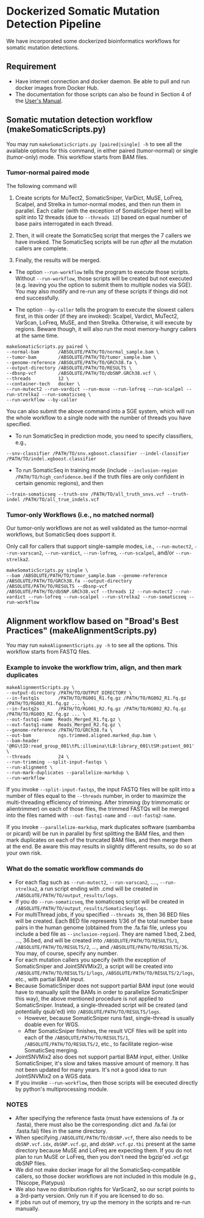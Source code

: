 # Dockerized Somatic Mutation Detection Pipeline

We have incorporated some dockerized bioinformatics workflows for somatic
mutation detections.

## Requirement

-   Have internet connection and docker daemon. Be able to pull and run docker
    images from Docker Hub.
-   The documentation for those scripts can also be found in Section 4 of the
    [User's Manual](../../docs/Manual.pdf "Documentation").

## Somatic mutation detection workflow (makeSomaticScripts.py)

You may run `makeSomaticScripts.py [paired|single] -h` to see all the available
options for this command, in either paired (tumor-normal) or single (tumor-only)
mode. This workflow starts from BAM files.

### Tumor-normal paired mode

The following command will

1. Create scripts for MuTect2, SomaticSniper, VarDict, MuSE, LoFreq, Scalpel,
   and Strelka in tumor-normal modes, and then run them in parallel. Each caller
   (with the exception of SomaticSniper here) will be split into 12 threads (due
   to `--threads 12`) based on equal number of base pairs interrogated in each
   thread.

2. Then, it will create the SomaticSeq script that merges the 7 callers we have
   invoked. The SomaticSeq scripts will be run _after_ all the mutation callers
   are complete.

3. Finally, the results will be merged.

-   The option `--run-workflow` tells the program to execute those scripts.
    Without `--run-workflow`, those scripts will be created but not executed
    (e.g. leaving you the option to submit them to multiple nodes via SGE). You
    may also modify and re-run any of these scripts if things did not end
    successfully.

-   The option `--by-caller` tells the program to execute the slowest callers
    first, in this order (if they are invoked): Scalpel, Vardict, MuTect2,
    VarScan, LoFreq, MuSE, and then Strelka. Otherwise, it will execute by
    regions. Beware though, it will also run the most memory-hungry callers at
    the same time.

```
makeSomaticScripts.py paired \
--normal-bam       /ABSOLUTE/PATH/TO/normal_sample.bam \
--tumor-bam        /ABSOLUTE/PATH/TO/tumor_sample.bam \
--genome-reference /ABSOLUTE/PATH/TO/GRCh38.fa \
--output-directory /ABSOLUTE/PATH/TO/RESULTS \
--dbsnp-vcf        /ABSOLUTE/PATH/TO/dbSNP.GRCh38.vcf \
--threads          12 \
--container-tech   docker \
--run-mutect2 --run-vardict --run-muse --run-lofreq --run-scalpel --run-strelka2 --run-somaticseq \
--run-workflow --by-caller
```

You can also submit the above command into a SGE system, which will run the
whole workflow to a single node with the number of threads you have specified.

-   To run SomaticSeq in prediction mode, you need to specify classifiers, e.g.,

```
--snv-classifier /PATH/TO/snv.xgboost.classifier --indel-classifier /PATH/TO/indel.xgboost.classifier
```

-   To run SomaticSeq in training mode (include
    `--inclusion-region /PATH/TO/high_confidence.bed` if the truth files are
    only confident in certain genomic regions), and then

```
--train-somaticseq --truth-snv /PATH/TO/all_truth_snvs.vcf --truth-indel /PATH/TO/all_true_indels.vcf
```

### Tumor-only Workflows (i.e., no matched normal)

Our tumor-only workflows are not as well validated as the tumor-normal
workflows, but SomaticSeq does support it.

Only call for callers that support single-sample modes, i.e., `--run-mutect2`,
`--run-varscan2`, `--run-vardict`, `--run-lofreq`, `--run-scalpel`, and/or
`--run-strelka2`.

```
makeSomaticScripts.py single \
--bam /ABSOLUTE/PATH/TO/tumor_sample.bam --genome-reference /ABSOLUTE/PATH/TO/GRCh38.fa --output-directory /ABSOLUTE/PATH/TO/RESULTS --dbsnp-vcf /ABSOLUTE/PATH/TO/dbSNP.GRCh38.vcf --threads 12 --run-mutect2 --run-vardict --run-lofreq --run-scalpel --run-strelka2 --run-somaticseq --run-workflow
```

## Alignment workflow based on "Broad's Best Practices" (makeAlignmentScripts.py)

You may run `makeAlignmentScripts.py -h` to see all the options. This workflow
starts from FASTQ files.

### Example to invoke the workflow trim, align, and then mark duplicates

```
makeAlignmentScripts.py \
--output-directory /PATH/TO/OUTPUT_DIRECTORY \
--in-fastq1s       /PATH/TO/RG001_R1.fq.gz /PATH/TO/RG002_R1.fq.gz /PATH/TO/RG003_R1.fq.gz ... \
--in-fastq2s       /PATH/TO/RG001_R2.fq.gz /PATH/TO/RG002_R2.fq.gz /PATH/TO/RG003_R2.fq.gz ... \
--out-fastq1-name  Reads_Merged_R1.fq.gz \
--out-fastq1-name  Reads_Merged_R2.fq.gz \
--genome-reference /PATH/TO/GRCh38.fa \
--out-bam          ngs.trimmed.aligned.marked_dup.bam \
--bam-header       '@RG\tID:read_group_001\tPL:illumina\tLB:library_001\tSM:patient_001' \
--threads          24 \
--run-trimming --split-input-fastqs \
--run-alignment \
--run-mark-duplicates --parallelize-markdup \
--run-workflow
```

If you invoke `--split-input-fastqs`, the input FASTQ files will be split into a
number of files equal to the `--threads` number, in order to maximize the
multi-threading efficiency of trimming. After trimming (by trimmomatic or
alientrimmer) on each of those files, the trimmed FASTQs will be merged into the
files named with `--out-fastq1-name` and `--out-fastq2-name`.

If you invoke `--parallelize-markdup`, mark duplicates software (sambamba or
picard) will be run in parallel by first splitting the BAM files, and then mark
duplicates on each of the truncated BAM files, and then merge them at the end.
Be aware this may results in slightly different results, so do so at your own
risk.

### What do the somatic workflow commands do

-   For each flag such as `--run-mutect2`, `--run-varscan2`, ....,
    `--run-strelka2`, a run script ending with .cmd will be created in
    `/ABSOLUTE/PATH/TO/output_results/logs`.
-   If you do `--run-somaticseq`, the somaticseq script will be created in
    `/ABSOLUTE/PATH/TO/output_results/SomaticSeq/logs`.
-   For multiThread jobs, if you specified `--threads 36`, then 36 BED files
    will be created. Each BED file represents 1/36 of the total number base
    pairs in the human genome (obtained from the .fa.fai file, unless you
    include a bed file as `--inclusion-region`). They are named 1.bed, 2.bed,
    ..., 36.bed, and will be created into `/ABSOLUTE/PATH/TO/RESULTS/1`,
    `/ABSOLUTE/PATH/TO/RESULTS/2`, ..., and `/ABSOLUTE/PATH/TO/RESULTS/36`. You
    may, of course, specify any number.
-   For each mutation callers you specify (with the exception of SomaticSniper
    and JointSNVMix2), a script will be created into
    `/ABSOLUTE/PATH/TO/RESULTS/1/logs`, `/ABSOLUTE/PATH/TO/RESULTS/2/logs`,
    etc., with partial BAM input.
-   Because SomaticSniper does not support partial BAM input (one would have to
    manually split the BAMs in order to parallelize SomaticSniper this way), the
    above mentioned procedure is not applied to SomaticSniper. Instead, a
    single-threaded script will be created (and potentially qsub'ed) into
    `/ABSOLUTE/PATH/TO/RESULTS/logs`.
    -   However, because SomaticSniper runs fast, single-thread is usually
        doable even for WGS.
    -   After SomaticSniper finishes, the result VCF files will be split into
        each of the `/ABSOLUTE/PATH/TO/RESULTS/1`,
        `/ABSOLUTE/PATH/TO/RESULTS/2`, etc., to facilitate region-wise
        SomaticSeq merging.
-   JointSNVMix2 also does not support partial BAM input, either. Unlike
    SomaticSniper, it's slow and takes massive amount of memory. It has not been
    updated for many years. It's not a good idea to run JointSNVMix2 on a WGS
    data.
-   If you invoke `--run-workflow`, then those scripts will be executed directly
    by python's multiprocessing module.

### NOTES

-   After specifying the reference fasta (must have extensions of .fa or
    .fasta), there must also be the corresponding .dict and .fa.fai (or
    .fasta.fai) files in the same directory.
-   When specifying `/ABSOLUTE/PATH/TO/dbSNP.vcf`, there also needs to be
    `dbSNP.vcf.idx`, `dbSNP.vcf.gz`, and `dbSNP.vcf.gz.tbi` present at the same
    directory because MuSE and LoFreq are expecting them. If you do not plan to
    run MuSE or LoFreq, then you don't need the bgzip'ed .vcf.gz dbSNP files.
-   We did not make docker image for all the SomaticSeq-compatible callers, so
    those docker workflows are not included in this module (e.g., TNscope,
    Platypus)
-   We also have no distribution rights for VarScan2, so our script points to a
    3rd-party version. Only run it if you are licensed to do so.
-   If jobs run out of memory, try up the memory in the scripts and re-run
    manually.
